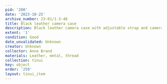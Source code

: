 ```yaml
---
pid: '260'
date: '2023-10-25'
archive_number: 23-01/1-3-48
title: Black leather camera case
description: Black leather camera case with adjustable strap and camera manuals inside.
extent: '1'
condition: Good
date_unvalidated: Unknown
creator: Unknown
collector: Anne Brand
materials: Leather, metal, thread
collection: tinui
key: object
order: '259'
layout: tinui_item
---
```

